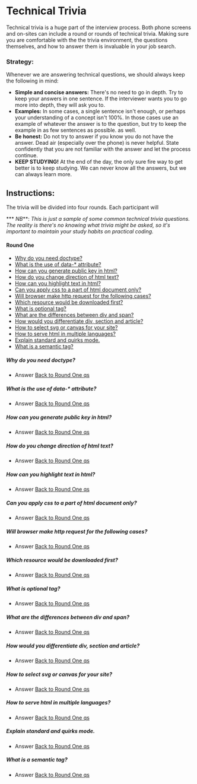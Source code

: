 

# Technical Trivia

Technical trivia is a huge part of the interview process.  Both phone screens and on-sites can include a round or rounds of technical trivia. Making sure you are comfortable with the the trivia environment, the questions themselves, and how to answer them is invaluable in your job search.

### Strategy:

Whenever we are answering technical questions, we should always keep the following in mind:

* **Simple and concise answers:** There's no need to go in depth.  Try to keep your answers in one sentence.  If the interviewer wants you to go more into depth, they will ask you to.
* **Examples:** In some cases, a single sentence isn't enough, or perhaps your understanding of a concept isn't 100%.  In those cases use an example of whatever the answer is to the question, but try to keep the example in as few sentences as possible. as well.
* **Be honest:** Do not try to answer if you know you do not have the answer. Dead air (especially over the phone) is never helpful. State confidently that you are not familiar with the answer and let the process continue.
* **KEEP STUDYING!** At the end of the day, the only sure fire way to get better is to keep studying.  We can never know all the answers, but we can always learn more.

## Instructions:

The trivia will be divided into four rounds.  Each participant will



*** _NB_**: _This is just a sample of some common technical trivia questions. The reality is there's no knowing what trivia might be asked, so it's important to maintain your study habits on practical coding._   

#### Round One

* [Why do you need doctype?](#why-do-you-need-doctype)
* [What is the use of data-* attribute?](#what-is-the-use-of-data-*-attribute)
* [How can you generate public key in html?](#how-can-you-generate-public-key-in-htl)
* [How do you change direction of html text?](#how-do-you-change-direction-of-html-text)
* [How can you highlight text in html?](#how-can-you-highlight-text-in-html)
* [Can you apply css to a part of html document only?](#can-you-apply-css-to-a-part-of-html-document)
* [Will browser make http request for the following cases?](#will-browser-make-http-request-for-the-following-cases?)
* [Which resource would be downloaded first?](#which-resource-would-be-downloaded-first)
* [What is optional tag?](#what-is-optional-tag)
* [What are the differences between div and span?](#what-are-the-differences-between-div-and-span)
* [How would you differentiate div, section and article?](#how-would-you-differentiate-div,-section-and-article)
* [How to select svg or canvas for your site?](how-to-select-svg-canvas-for-your-site)
* [How to serve html in multiple languages?](#how-to-serve-html-in-multiple-languages)
* [Explain standard and quirks mode.](#explain-standard-and-quirks-mode)
* [What is a semantic tag?](#what-is-a-semantic-tag)

##### Why do you need doctype?

* Answer [Back to Round One qs](#round-one)

##### What is the use of data-* attribute?

* Answer [Back to Round One qs](#round-one)

##### How can you generate public key in html?

* Answer [Back to Round One qs](#round-one)

##### How do you change direction of html text?

* Answer [Back to Round One qs](#round-one)

##### How can you highlight text in html?

* Answer [Back to Round One qs](#round-one)

##### Can you apply css to a part of html document only?

* Answer [Back to Round One qs](#round-one)

##### Will browser make http request for the following cases?

* Answer [Back to Round One qs](#round-one)

##### Which resource would be downloaded first?

* Answer [Back to Round One qs](#round-one)

##### What is optional tag?

* Answer [Back to Round One qs](#round-one)

##### What are the differences between div and span?

* Answer [Back to Round One qs](#round-one)

##### How would you differentiate div, section and article?

* Answer [Back to Round One qs](#round-one)

##### How to select svg or canvas for your site?

* Answer [Back to Round One qs](#round-one)

##### How to serve html in multiple languages?

* Answer [Back to Round One qs](#round-one)

##### Explain standard and quirks mode.

* Answer [Back to Round One qs](#round-one)

##### What is a semantic tag?

* Answer [Back to Round One qs](#round-one)
